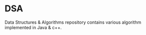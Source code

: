 # DSA
Data Structures &amp; Algorithms
repository contains various algorithm implemented in Java & c++. 

